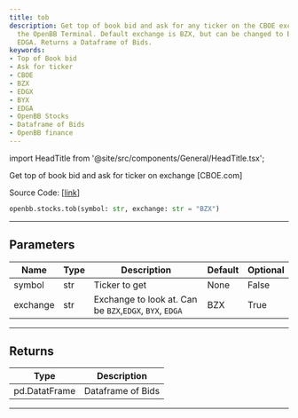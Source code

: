 ```yaml
---
title: tob
description: Get top of book bid and ask for any ticker on the CBOE exchange using
  the OpenBB Terminal. Default exchange is BZX, but can be changed to EDGX, BYX, or
  EDGA. Returns a Dataframe of Bids.
keywords:
- Top of Book bid
- Ask for ticker
- CBOE
- BZX
- EDGX
- BYX
- EDGA
- OpenBB Stocks
- Dataframe of Bids
- OpenBB finance
---
```


import HeadTitle from '@site/src/components/General/HeadTitle.tsx';

<HeadTitle title="stocks.tob - Reference | OpenBB SDK Docs" />

Get top of book bid and ask for ticker on exchange [CBOE.com]

Source Code: [[link](https://github.com/OpenBB-finance/OpenBBTerminal/tree/main/openbb_terminal/stocks/cboe_model.py#L12)]

```python
openbb.stocks.tob(symbol: str, exchange: str = "BZX")
```

---

## Parameters

| Name | Type | Description | Default | Optional |
| ---- | ---- | ----------- | ------- | -------- |
| symbol | str | Ticker to get | None | False |
| exchange | str | Exchange to look at.  Can be `BZX`,`EDGX`, `BYX`, `EDGA` | BZX | True |


---

## Returns

| Type | Description |
| ---- | ----------- |
| pd.DatatFrame | Dataframe of Bids |
---
